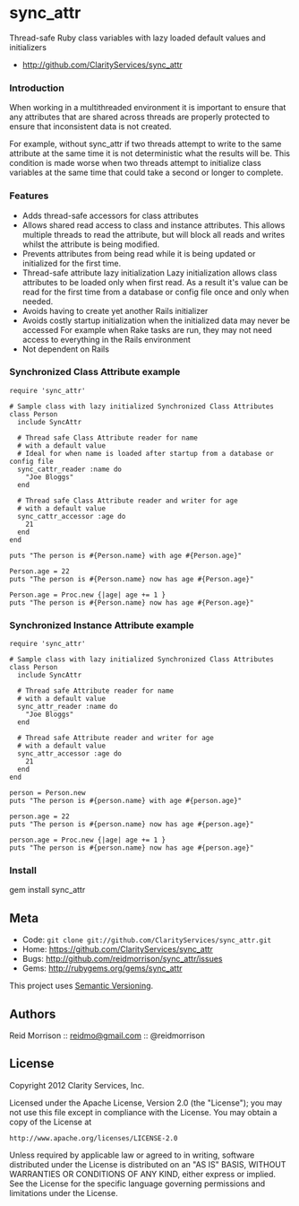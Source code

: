 sync_attr
=========

Thread-safe Ruby class variables with lazy loaded default values and initializers

* http://github.com/ClarityServices/sync_attr

### Introduction

When working in a multithreaded environment it is important to ensure that
any attributes that are shared across threads are properly protected to ensure
that inconsistent data is not created.

For example, without sync_attr if two threads attempt to write to the
same attribute at the same time it is not deterministic what the results will be.
This condition is made worse when two threads attempt to initialize class variables
at the same time that could take a second or longer to complete.

### Features

* Adds thread-safe accessors for class attributes
* Allows shared read access to class and instance attributes. This allows
  multiple threads to read the attribute, but will block all reads and writes whilst
  the attribute is being modified.
* Prevents attributes from being read while it is being updated or initialized for
  the first time.
* Thread-safe attribute lazy initialization
  Lazy initialization allows class attributes to be loaded only when first read.
  As a result it's value can be read for the first time from a database or config file
  once and only when needed.
* Avoids having to create yet another Rails initializer
* Avoids costly startup initialization when the initialized data may never be accessed
  For example when Rake tasks are run, they may not need access to everything in
  the Rails environment
* Not dependent on Rails

### Synchronized Class Attribute example

    require 'sync_attr'

    # Sample class with lazy initialized Synchronized Class Attributes
    class Person
      include SyncAttr

      # Thread safe Class Attribute reader for name
      # with a default value
      # Ideal for when name is loaded after startup from a database or config file
      sync_cattr_reader :name do
        "Joe Bloggs"
      end

      # Thread safe Class Attribute reader and writer for age
      # with a default value
      sync_cattr_accessor :age do
        21
      end
    end

    puts "The person is #{Person.name} with age #{Person.age}"

    Person.age = 22
    puts "The person is #{Person.name} now has age #{Person.age}"

    Person.age = Proc.new {|age| age += 1 }
    puts "The person is #{Person.name} now has age #{Person.age}"

### Synchronized Instance Attribute example

    require 'sync_attr'

    # Sample class with lazy initialized Synchronized Class Attributes
    class Person
      include SyncAttr

      # Thread safe Attribute reader for name
      # with a default value
      sync_attr_reader :name do
        "Joe Bloggs"
      end

      # Thread safe Attribute reader and writer for age
      # with a default value
      sync_attr_accessor :age do
        21
      end
    end

    person = Person.new
    puts "The person is #{person.name} with age #{person.age}"

    person.age = 22
    puts "The person is #{person.name} now has age #{person.age}"

    person.age = Proc.new {|age| age += 1 }
    puts "The person is #{person.name} now has age #{person.age}"

### Install

  gem install sync_attr

Meta
----

* Code: `git clone git://github.com/ClarityServices/sync_attr.git`
* Home: <https://github.com/ClarityServices/sync_attr>
* Bugs: <http://github.com/reidmorrison/sync_attr/issues>
* Gems: <http://rubygems.org/gems/sync_attr>

This project uses [Semantic Versioning](http://semver.org/).

Authors
-------

Reid Morrison :: reidmo@gmail.com :: @reidmorrison

License
-------

Copyright 2012 Clarity Services, Inc.

Licensed under the Apache License, Version 2.0 (the "License");
you may not use this file except in compliance with the License.
You may obtain a copy of the License at

    http://www.apache.org/licenses/LICENSE-2.0

Unless required by applicable law or agreed to in writing, software
distributed under the License is distributed on an "AS IS" BASIS,
WITHOUT WARRANTIES OR CONDITIONS OF ANY KIND, either express or implied.
See the License for the specific language governing permissions and
limitations under the License.
